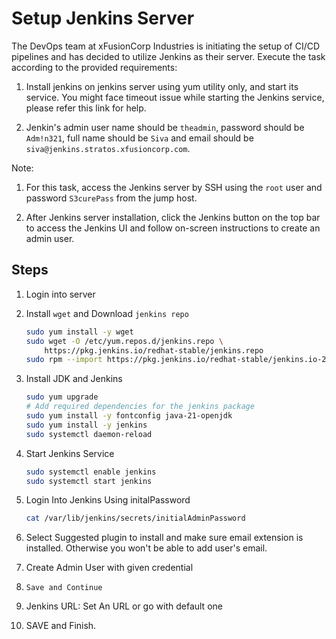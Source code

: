 # Setup Jenkins Server

The DevOps team at xFusionCorp Industries is initiating the setup of CI/CD pipelines and has decided to utilize Jenkins as their server. Execute the task according to the provided requirements:

1. Install jenkins on jenkins server using yum utility only, and start its service. You might face timeout issue while starting the Jenkins service, please refer this link for help.

2. Jenkin's admin user name should be `theadmin`, password should be `Adm!n321`, full name should be `Siva` and email should be `siva@jenkins.stratos.xfusioncorp.com`.

Note:

1. For this task, access the Jenkins server by SSH using the `root` user and password `S3curePass` from the jump host.

2. After Jenkins server installation, click the Jenkins button on the top bar to access the Jenkins UI and follow on-screen instructions to create an admin user.

## Steps

1. Login into server

2. Install `wget` and Download `jenkins repo`

    ```sh
    sudo yum install -y wget
    sudo wget -O /etc/yum.repos.d/jenkins.repo \
        https://pkg.jenkins.io/redhat-stable/jenkins.repo
    sudo rpm --import https://pkg.jenkins.io/redhat-stable/jenkins.io-2023.key
    ```

3. Install JDK and Jenkins

    ```sh
    sudo yum upgrade
    # Add required dependencies for the jenkins package
    sudo yum install -y fontconfig java-21-openjdk
    sudo yum install -y jenkins
    sudo systemctl daemon-reload
    ```

4. Start Jenkins Service

    ```sh
    sudo systemctl enable jenkins
    sudo systemctl start jenkins
    ```

5. Login Into Jenkins Using initalPassword

    ```sh
    cat /var/lib/jenkins/secrets/initialAdminPassword
    ```

6. Select Suggested plugin to install and make sure email extension is installed. Otherwise you won't be able to add user's email. 

7. Create Admin User with given credential

8. `Save and Continue`

9. Jenkins URL: Set An URL or go with default one
10. SAVE and Finish.

